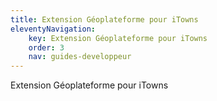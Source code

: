```yaml
---
title: Extension Géoplateforme pour iTowns
eleventyNavigation:
    key: Extension Géoplateforme pour iTowns
    order: 3
    nav: guides-developpeur
---
```


Extension Géoplateforme pour iTowns
